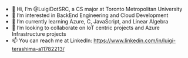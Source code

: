 - 👋 Hi, I’m @LuigiDotSRC, a CS major at Toronto Metropolitan University 
- 👀 I’m interested in BackEnd Engineering and Cloud Development
- 🌱 I’m currently learning Azure, C, JavaScript, and Linear Algebra
- 💞️ I’m looking to collaborate on IoT centric projects and Azure Infrastructure projects
- 📫 You can reach me at LinkedIn: https://www.linkedin.com/in/luigi-terashima-a11782213/

<!---
LuigiDotSRC/LuigiDotSRC is a ✨ special ✨ repository because its `README.md` (this file) appears on your GitHub profile.
You can click the Preview link to take a look at your changes.
--->
